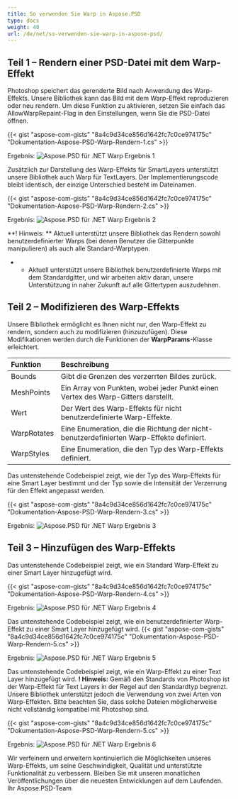 ```yaml
---
title: So verwenden Sie Warp in Aspose.PSD
type: docs
weight: 40
url: /de/net/so-verwenden-sie-warp-in-aspose-psd/
---
```


## **Teil 1 – Rendern einer PSD-Datei mit dem Warp-Effekt**

Photoshop speichert das gerenderte Bild nach Anwendung des Warp-Effekts. Unsere Bibliothek kann das Bild mit dem Warp-Effekt reproduzieren oder neu rendern. Um diese Funktion zu aktivieren, setzen Sie einfach das AllowWarpRepaint-Flag in den Einstellungen, wenn Sie die PSD-Datei öffnen.

{{< gist "aspose-com-gists" "8a4c9d34ce856d1642fc7c0ce974175c" "Dokumentation-Aspose-PSD-Warp-Rendern-1.cs" >}}

Ergebnis:
![Aspose.PSD für .NET Warp Ergebnis 1](warp1.png)

Zusätzlich zur Darstellung des Warp-Effekts für SmartLayers unterstützt unsere Bibliothek auch Warp für TextLayers. Der Implementierungscode bleibt identisch, der einzige Unterschied besteht im Dateinamen.

{{< gist "aspose-com-gists" "8a4c9d34ce856d1642fc7c0ce974175c" "Dokumentation-Aspose-PSD-Warp-Rendern-2.cs" >}}

Ergebnis:
![Aspose.PSD für .NET Warp Ergebnis 2](warp2.png)

**! Hinweis: ** Aktuell unterstützt unsere Bibliothek das Rendern sowohl benutzerdefinierter Warps (bei denen Benutzer die Gitterpunkte manipulieren) als auch alle Standard-Warptypen. 
* - Aktuell unterstützt unsere Bibliothek benutzerdefinierte Warps mit dem Standardgitter, und wir arbeiten aktiv daran, unsere Unterstützung in naher Zukunft auf alle Gittertypen auszudehnen.


## **Teil 2 – Modifizieren des Warp-Effekts**

Unsere Bibliothek ermöglicht es Ihnen nicht nur, den Warp-Effekt zu rendern, sondern auch zu modifizieren (hinzuzufügen).
Diese Modifikationen werden durch die Funktionen der **WarpParams**-Klasse erleichtert.

| **Funktion** | **Beschreibung**                                                                 |
|:-------------|:-------------------------------------------------------------------------------|
| Bounds       | Gibt die Grenzen des verzerrten Bildes zurück.                                |
| MeshPoints   | Ein Array von Punkten, wobei jeder Punkt einen Vertex des Warp-Gitters darstellt. |
| Wert         | Der Wert des Warp-Effekts für nicht benutzerdefinierte Warp-Effekte.               |
| WarpRotates  | Eine Enumeration, die die Richtung der nicht-benutzerdefinierten Warp-Effekte definiert. |
| WarpStyles   | Eine Enumeration, die den Typ des Warp-Effekts definiert.                       |

Das untenstehende Codebeispiel zeigt, wie der Typ des Warp-Effekts für eine Smart Layer bestimmt und der Typ sowie die Intensität der Verzerrung für den Effekt angepasst werden.

{{< gist "aspose-com-gists" "8a4c9d34ce856d1642fc7c0ce974175c" "Dokumentation-Aspose-PSD-Warp-Rendern-3.cs" >}}

Ergebnis:
![Aspose.PSD für .NET Warp Ergebnis 3](warp3.png)

## **Teil 3 – Hinzufügen des Warp-Effekts**

Das untenstehende Codebeispiel zeigt, wie ein Standard Warp-Effekt zu einer Smart Layer hinzugefügt wird.

{{< gist "aspose-com-gists" "8a4c9d34ce856d1642fc7c0ce974175c" "Dokumentation-Aspose-PSD-Warp-Rendern-4.cs" >}}

Ergebnis:
![Aspose.PSD für .NET Warp Ergebnis 4](warp4.png)

Das untenstehende Codebeispiel zeigt, wie ein benutzerdefinierter Warp-Effekt zu einer Smart Layer hinzugefügt wird.
{{< gist "aspose-com-gists" "8a4c9d34ce856d1642fc7c0ce974175c" "Dokumentation-Aspose-PSD-Warp-Rendern-5.cs" >}}

Ergebnis:
![Aspose.PSD für .NET Warp Ergebnis 5](warp5.png)

Das untenstehende Codebeispiel zeigt, wie ein Warp-Effekt zu einer Text Layer hinzugefügt wird. 
**! Hinweis:** Gemäß den Standards von Photoshop ist der Warp-Effekt für Text Layers in der Regel auf den Standardtyp begrenzt. Unsere Bibliothek unterstützt jedoch die Verwendung von zwei Arten von Warp-Effekten. Bitte beachten Sie, dass solche Dateien möglicherweise nicht vollständig kompatibel mit Photoshop sind.

{{< gist "aspose-com-gists" "8a4c9d34ce856d1642fc7c0ce974175c" "Dokumentation-Aspose-PSD-Warp-Rendern-5.cs" >}}

Ergebnis:
![Aspose.PSD für .NET Warp Ergebnis 6](warp6.png)

Wir verfeinern und erweitern kontinuierlich die Möglichkeiten unseres Warp-Effekts, um seine Geschwindigkeit, Qualität und unterstützte Funktionalität zu verbessern. Bleiben Sie mit unseren monatlichen Veröffentlichungen über die neuesten Entwicklungen auf dem Laufenden.
Ihr Aspose.PSD-Team
